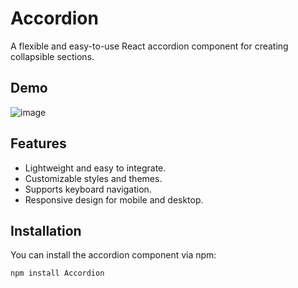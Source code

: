 # Accordion 

A flexible and easy-to-use React accordion component for creating collapsible sections.

## Demo


![image](https://github.com/Kritika30032002/ReactCreations/assets/142514166/b45a8efe-0cdc-4044-ba8a-59a6c035d8ae)

## Features

- Lightweight and easy to integrate.
- Customizable styles and themes.
- Supports keyboard navigation.
- Responsive design for mobile and desktop.

## Installation

You can install the accordion component via npm:

```bash
npm install Accordion

```
